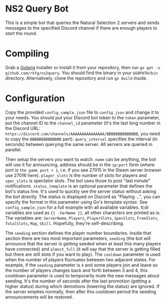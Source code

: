 # NS2 Query Bot

This is a simple bot that queries the Natural Selection 2 servers and sends messages to the specified Discord channel
if there are enough players to start the round.

# Compiling

Grab a [Golang](https://golang.org/dl/) installer or install it from your repository, then run `go get -u github.com/rkfg/ns2query`.
You should find the binary in your `$GOPATH/bin` directory. Alternatively, clone the repository and run `go build` inside.

# Configuration

Copy the provided `config_sample.json` file to `config.json` and change it to your needs. You should put your Discord bot token to the
`token` parameter, put the channel ID to the `channel_id` parameter (it's the last long number in the Discord URL: 
`https://discord.com/channels/AAAAAAAAAAAAAAA/BBBBBBBBBBBBBB`, you need to copy the `BBBBBBBBBBBBBB` part). `query_interval` specifies
the interval (in seconds) between querying the same server. All servers are queried in parallel.

Then setup the servers you want to watch. `name` can be anything, the bot will use it for announcing, address should be in the `ip:port`
form (where port is `the game port + 1`, i.e. if you see 27015 in the Steam server browser use 27016 here). `player_slots` is the number of
slots for players and `spec_slots` is spectator slots. The bot uses those to post "last minute" notifications. `status_template` is an
optional parameter that defines the bot's status line. It's used to quickly see the server status without asking the bot directly.
The status is displayed on Discord as "Playing ...", you can specify the format in this parameter using Go's template syntax. See
`config_sample.json` for a full example with all available variables. tl;dr variables are used as `{{ .VarName }}`, all other characters
are printed as is. The variables are: `ServerName`, `Players`, `PlayerSlots`, `SpecSlots`, `FreeSlots`, `TotalSlots`, `Map`, `Skill`.
Hopefully, they're self-describing.

The `seeding` section defines the player number boundaries. Inside that section there are two most important parameters, `seeding` (the bot
will announce that the server is getting seeded when at least this many players have connected) and `almost_full` (it will say that the
server is getting filled but there are still slots if you want to play). The `cooldown` parameter is used when the number of players
fluctuates between two adjacent states. For example, if the `seeding` parameter is `4` and some players join and leave so the number of
players changes back and forth between 3 and 4, this cooldown parameter is used to temporarily mute the new messages about seeding. It's
the number of seconds after the last promotion (getting a higher status) during which demotions (lowering the status) are ignored. If the
server empties normally, then after this cooldown period the seeding announcements will be restored.